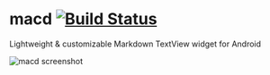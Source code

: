 macd [![Build Status](https://travis-ci.org/nguyentruongtho/macd.svg?branch=master)](https://travis-ci.org/nguyentruongtho/macd)
====

Lightweight &amp; customizable Markdown TextView widget for Android

![macd screenshot](https://raw.github.com/nguyentruongtho/macd/master/screenshot.jpg)
